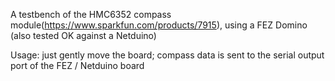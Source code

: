 A testbench of the HMC6352 compass module(https://www.sparkfun.com/products/7915), using a FEZ Domino (also tested OK against a Netduino)

Usage: just gently move the board; compass data is sent to the serial output port of the FEZ / Netduino board

